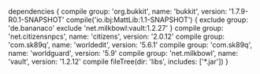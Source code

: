 dependencies {
  compile group: 'org.bukkit', name: 'bukkit', version: '1.7.9-R0.1-SNAPSHOT'
  compile('io.ibj:MattLib:1.1-SNAPSHOT') {
    exclude group: 'de.bananaco'
    exclude 'net.milkbowl:vault:1.2.27'
  }
  compile group: 'net.citizensnpcs', name: 'citizens', version: '2.0.12'
  compile group: 'com.sk89q', name: 'worldedit', version: '5.6.1'
  compile group: 'com.sk89q', name: 'worldguard', version: '5.9'
  compile group: 'net.milkbowl', name: 'vault', version: '1.2.12'
  compile fileTree(dir: 'libs', includes: ['*.jar'])
}
